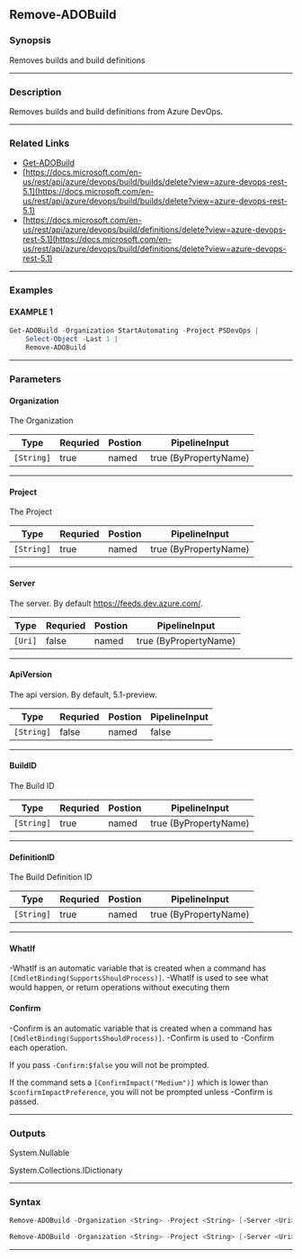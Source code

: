 
Remove-ADOBuild
---------------
### Synopsis
Removes builds and build definitions

---
### Description

Removes builds and build definitions from Azure DevOps.

---
### Related Links
* [Get-ADOBuild](Get-ADOBuild.md)
* [https://docs.microsoft.com/en-us/rest/api/azure/devops/build/builds/delete?view=azure-devops-rest-5.1](https://docs.microsoft.com/en-us/rest/api/azure/devops/build/builds/delete?view=azure-devops-rest-5.1)
* [https://docs.microsoft.com/en-us/rest/api/azure/devops/build/definitions/delete?view=azure-devops-rest-5.1](https://docs.microsoft.com/en-us/rest/api/azure/devops/build/definitions/delete?view=azure-devops-rest-5.1)
---
### Examples
#### EXAMPLE 1
```PowerShell
Get-ADOBuild -Organization StartAutomating -Project PSDevOps |
    Select-Object -Last 1 |
    Remove-ADOBuild
```

---
### Parameters
#### **Organization**

The Organization



|Type          |Requried|Postion|PipelineInput        |
|--------------|--------|-------|---------------------|
|```[String]```|true    |named  |true (ByPropertyName)|
---
#### **Project**

The Project



|Type          |Requried|Postion|PipelineInput        |
|--------------|--------|-------|---------------------|
|```[String]```|true    |named  |true (ByPropertyName)|
---
#### **Server**

The server.  By default https://feeds.dev.azure.com/.



|Type       |Requried|Postion|PipelineInput        |
|-----------|--------|-------|---------------------|
|```[Uri]```|false   |named  |true (ByPropertyName)|
---
#### **ApiVersion**

The api version.  By default, 5.1-preview.



|Type          |Requried|Postion|PipelineInput|
|--------------|--------|-------|-------------|
|```[String]```|false   |named  |false        |
---
#### **BuildID**

The Build ID



|Type          |Requried|Postion|PipelineInput        |
|--------------|--------|-------|---------------------|
|```[String]```|true    |named  |true (ByPropertyName)|
---
#### **DefinitionID**

The Build Definition ID



|Type          |Requried|Postion|PipelineInput        |
|--------------|--------|-------|---------------------|
|```[String]```|true    |named  |true (ByPropertyName)|
---
#### **WhatIf**
-WhatIf is an automatic variable that is created when a command has ```[CmdletBinding(SupportsShouldProcess)]```.
-WhatIf is used to see what would happen, or return operations without executing them
#### **Confirm**
-Confirm is an automatic variable that is created when a command has ```[CmdletBinding(SupportsShouldProcess)]```.
-Confirm is used to -Confirm each operation.
    
If you pass ```-Confirm:$false``` you will not be prompted.
    
    
If the command sets a ```[ConfirmImpact("Medium")]``` which is lower than ```$confirmImpactPreference```, you will not be prompted unless -Confirm is passed.

---
### Outputs
System.Nullable


System.Collections.IDictionary


---
### Syntax
```PowerShell
Remove-ADOBuild -Organization <String> -Project <String> [-Server <Uri>] [-ApiVersion <String>] -BuildID <String> [-WhatIf] [-Confirm] [<CommonParameters>]
```
```PowerShell
Remove-ADOBuild -Organization <String> -Project <String> [-Server <Uri>] [-ApiVersion <String>] -DefinitionID <String> [-WhatIf] [-Confirm] [<CommonParameters>]
```
---


